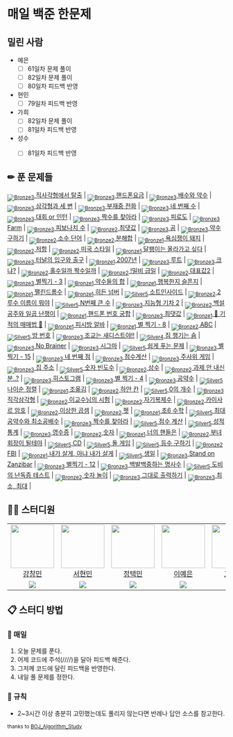 [Unrated]: https://user-images.githubusercontent.com/33937365/126247607-85783912-c11a-4d50-ac36-8cc7dcb75cd2.png
[Bronze5]: https://user-images.githubusercontent.com/33937365/126247611-e362d727-17a4-4737-a232-5827e185ab7c.png
[Bronze4]: https://user-images.githubusercontent.com/33937365/126247612-89cbc675-e1d4-43a2-950b-1cb014dca697.png
[Bronze3]: https://user-images.githubusercontent.com/33937365/126247613-b8408610-7bc4-40f8-804f-a30a45ddbb68.png
[Bronze2]: https://user-images.githubusercontent.com/33937365/126247614-d85dc6ff-a520-4c00-82bd-eb593b156bd8.png
[Bronze1]: https://user-images.githubusercontent.com/33937365/126247616-04b2ab30-9891-4b7b-8cb4-38e99b97e834.png
[Silver5]: https://user-images.githubusercontent.com/33937365/126247618-38c5c905-672b-4d75-808e-8a7d45ea577d.png
[Silver4]: https://user-images.githubusercontent.com/33937365/126247620-ba2d1b96-b0aa-4b88-80c5-71569c69bbc3.png
[Silver3]: https://user-images.githubusercontent.com/33937365/126247621-1b55b7f4-3a79-4348-8a63-f00c1813853e.png
[Silver2]: https://user-images.githubusercontent.com/33937365/126247622-a83b30a9-6618-4593-b775-6f6730afd3f6.png
[Silver1]: https://user-images.githubusercontent.com/33937365/126247625-8d82f8ab-6f95-4ef8-a243-be31f548596e.png

# 매일 백준 한문제
## 밀린 사람

* 예은
  - [ ] 61일차 문제 풀이
  - [ ] 82일차 문제 풀이
  - [ ] 80일차 피드백 반영
* 현민
  - [ ] 79일차 피드백 반영
* 가희
  - [ ] 82일차 문제 풀이
  - [ ] 81일차 피드백 반영
* 성수
  - [ ] 81일차 피드백 반영


  

## ✏ 푼 문제들
[<sub>![Bronze3]</sub> 직사각형에서 탈출](https://www.acmicpc.net/problem/1085) |
[<sub>![Bronze3]</sub> 핸드폰요금](https://www.acmicpc.net/problem/1267) |
[<sub>![Bronze3]</sub> 배수와 약수](https://www.acmicpc.net/problem/5086) |
[<sub>![Bronze3]</sub> 삼각형과 세 변](https://www.acmicpc.net/problem/5073) |
[<sub>![Bronze3]</sub> 부재중 전화](https://www.acmicpc.net/problem/1333) |
[<sub>![Bronze3]</sub> 네 번째 수](https://www.acmicpc.net/problem/2997) |
[<sub>![Bronze3]</sub> 대회 or 인턴](https://www.acmicpc.net/problem/2875) |
[<sub>![Bronze3]</sub> 짝수를 찾아라](https://www.acmicpc.net/problem/3058) |
[<sub>![Bronze3]</sub> 피로도](https://www.acmicpc.net/problem/22864) |
[<sub>![Bronze3]</sub> Farm](https://www.acmicpc.net/problem/16283) |
[<sub>![Bronze3]</sub> 피보나치 수](https://www.acmicpc.net/problem/2747) |
[<sub>![Bronze2]</sub> 최댓값](https://www.acmicpc.net/problem/2562) |
[<sub>![Bronze3]</sub> 공](https://www.acmicpc.net/problem/1547) |
[<sub>![Bronze3]</sub> 약수 구하기](https://www.acmicpc.net/problem/2501) |
[<sub>![Bronze2]</sub> 소수 단어](https://www.acmicpc.net/problem/2153) |
[<sub>![Bronze2]</sub> 분해합](https://www.acmicpc.net/problem/2231) |
[<sub>![Bronze1]</sub> 욕심쟁이 돼지](https://www.acmicpc.net/problem/3060) |
[<sub>![Bronze2]</sub> 저항](https://www.acmicpc.net/problem/1076) |
[<sub>![Bronze2]</sub> 미국 스타일](https://www.acmicpc.net/problem/2712) |
[<sub>![Bronze1]</sub> 달팽이는 올라가고 싶다](https://www.acmicpc.net/problem/2869) |
[<sub>![Bronze3]</sub> 터널의 입구와 출구](https://www.acmicpc.net/problem/5612) |
[<sub>![Bronze1]</sub> 2007년](https://www.acmicpc.net/problem/1924) |
[<sub>![Bronze3]</sub> 루트](https://www.acmicpc.net/problem/4619) |
[<sub>![Bronze3]</sub> 크냐?](https://www.acmicpc.net/problem/4101) |
[<sub>![Bronze2]</sub> 홀수일까 짝수일까](https://www.acmicpc.net/problem/5988) |
[<sub>![Bronze2]</sub> !밀비 급일](https://www.acmicpc.net/problem/11365) |
[<sub>![Bronze2]</sub> 대표값2](https://www.acmicpc.net/problem/2587) |
[<sub>![Bronze3]</sub> 별찍기 - 3](https://www.acmicpc.net/problem/2440) |
[<sub>![Bronze1]</sub> 약수들의 합](https://www.acmicpc.net/problem/9506) |
[<sub>![Bronze1]</sub> 행복한지 슬픈지](https://www.acmicpc.net/problem/10769) |
[<sub>![Bronze1]</sub> 팰린드롬수](https://www.acmicpc.net/problem/1259) |
[<sub>![Bronze1]</sub> 히든 넘버](https://www.acmicpc.net/problem/8595) |
[<sub>![Silver5]</sub> 소트인사이드](https://www.acmicpc.net/problem/1427) |
[<sub>![Bronze2]</sub> 2루수 이름이 뭐야](https://www.acmicpc.net/problem/17350) |
[<sub>![Silver5]</sub> N번째 큰 수](https://www.acmicpc.net/problem/2693) |
[<sub>![Bronze3]</sub> 지능형 기차 2](https://www.acmicpc.net/problem/2460) |
[<sub>![Bronze2]</sub> 백설 공주와 일곱 난쟁이](https://www.acmicpc.net/problem/3040) |
[<sub>![Bronze1]</sub> 핸드폰 번호 궁합](https://www.acmicpc.net/problem/17202) |
[<sub>![Bronze3]</sub> 최댓값](https://www.acmicpc.net/problem/2566) |
[<sub>![Bronze1]</sub> 🐜 기적의 매매법 🐜](https://www.acmicpc.net/problem/20546) |
[<sub>![Bronze1]</sub> 피시방 알바](https://www.acmicpc.net/problem/1453) |
[<sub>![Bronze1]</sub> 별 찍기 - 8](https://www.acmicpc.net/problem/2445) |
[<sub>![Bronze2]</sub> ABC](https://www.acmicpc.net/problem/3047) |
[<sub>![Silver5]</sub> 방 번호](https://www.acmicpc.net/problem/1475) |
[<sub>![Bronze3]</sub> 조교는 새디스트야!!](https://www.acmicpc.net/problem/14656) |
[<sub>![Silver4]</sub> 짐 챙기는 숌](https://www.acmicpc.net/problem/1817) |
[<sub>![Bronze3]</sub> No Brainer](https://www.acmicpc.net/problem/4562) |
[<sub>![Bronze3]</sub> 시그마](https://www.acmicpc.net/problem/2355) |
[<sub>![Silver5]</sub> 쉽게 푸는 문제](https://www.acmicpc.net/problem/1292) |
[<sub>![Bronze3]</sub> 별 찍기 - 15](https://www.acmicpc.net/problem/10990) |
[<sub>![Bronze3]</sub> 네 번째 점](https://www.acmicpc.net/problem/3009) |
[<sub>![Bronze3]</sub> 점수계산](https://www.acmicpc.net/problem/2506) |
[<sub>![Bronze3]</sub> 주사위 게임](https://www.acmicpc.net/problem/10103) |
[<sub>![Bronze3]</sub> 집 주소](https://www.acmicpc.net/problem/1284) |
[<sub>![Silver5]</sub> 숫자 빈도수](https://www.acmicpc.net/problem/14912) |
[<sub>![Bronze2]</sub> 상수](https://www.acmicpc.net/problem/2908) |
[<sub>![Bronze2]</sub> 과제 안 내신 분..?](https://www.acmicpc.net/problem/5597) |
[<sub>![Bronze3]</sub> 히스토그램](https://www.acmicpc.net/problem/13752) |
[<sub>![Bronze3]</sub> 별 찍기 - 4](https://www.acmicpc.net/problem/2441) |
[<sub>![Bronze3]</sub> 공약수](https://www.acmicpc.net/problem/5618) |
[<sub>![Silver5]</sub> 나이순 정렬](https://www.acmicpc.net/problem/10814) |
[<sub>![Bronze1]</sub> 조옮김](https://www.acmicpc.net/problem/4732) |
[<sub>![Bronze2]</sub> 하얀 칸](https://www.acmicpc.net/problem/1100) |
[<sub>![Silver5]</sub> 0의 개수](https://www.acmicpc.net/problem/11170) |
[<sub>![Bronze3]</sub> 직각삼각형](https://www.acmicpc.net/problem/4153) |
[<sub>![Bronze2]</sub> 이교수님의 시험](https://www.acmicpc.net/problem/10874) |
[<sub>![Bronze2]</sub> 자기복제수](https://www.acmicpc.net/problem/2028) |
[<sub>![Bronze2]</sub> 카이사르 암호](https://www.acmicpc.net/problem/5598) |
[<sub>![Bronze2]</sub> 이상한 곱셈](https://www.acmicpc.net/problem/1225) |
[<sub>![Bronze2]</sub> 펫](https://www.acmicpc.net/problem/1362) |
[<sub>![Bronze1]</sub> 초6 수학](https://www.acmicpc.net/problem/2702) |
[<sub>![Silver5]</sub> 최대공약수와 최소공배수](https://www.acmicpc.net/problem/2609) |
[<sub>![Bronze3]</sub> 짝수를 찾아라](https://www.acmicpc.net/problem/3058) |
[<sub>![Silver5]</sub> 점수 계산](https://www.acmicpc.net/problem/2822) |
[<sub>![Silver5]</sub> 성적 통계](https://www.acmicpc.net/problem/5800) |
[<sub>![Bronze3]</sub> 영수증](https://www.acmicpc.net/problem/5565) |
[<sub>![Bronze2]</sub> 숫자](https://www.acmicpc.net/problem/10093) |
[<sub>![Bronze1]</sub> 너의 핸들은](https://www.acmicpc.net/problem/15819) |
[<sub>![Bronze2]</sub> 부녀회장이 될테야](https://www.acmicpc.net/problem/2775) |
[<sub>![Silver5]</sub> CD](https://www.acmicpc.net/problem/4158) |
[<sub>![Silver5]</sub> 돌 게임](https://www.acmicpc.net/problem/9655) |
[<sub>![Silver5]</sub> 등수 구하기](https://www.acmicpc.net/problem/1205) |
[<sub>![Bronze2]</sub> FBI](https://www.acmicpc.net/problem/2857) |
[<sub>![Bronze1]</sub> 내가 살게, 아냐 내가 살게](https://www.acmicpc.net/problem/18229) |
[<sub>![Silver5]</sub> 생일](https://www.acmicpc.net/problem/5635) |
[<sub>![Bronze3]</sub> Stand on Zanzibar](https://www.acmicpc.net/problem/11636) |
[<sub>![Bronze3]</sub> 별찍기 - 12](https://www.acmicpc.net/problem/2522) |
[<sub>![Bronze3]</sub> 백발백중하는 명사수](https://www.acmicpc.net/problem/22938) |
[<sub>![Silver5]</sub> 도비의 난독증 테스트](https://www.acmicpc.net/problem/2204) |
[<sub>![Bronze2]</sub> 숫자 놀이](https://www.acmicpc.net/problem/2145) |
[<sub>![Bronze3]</sub> 그대로 출력하기](https://www.acmicpc.net/problem/11718) |
[<sub>![Bronze3]</sub> 최소, 최대](https://www.acmicpc.net/problem/10818) |

## 👨‍💻 스터디원
<table>
  <tr>
    <td align="center">
      <a href="https://github.com/ckdals6932">
        <img src="https://avatars.githubusercontent.com/u/79955006?v=4" width="100px;" alt=""/>
        <br/>
        강창민
      </a>
    <td align="center">
      <a href="https://github.com/Seohyunmin42">
        <img src="https://i.pinimg.com/originals/b6/83/9a/b6839ad8e148c1c4e0f316b07f268f69.jpg" width="100px;" alt=""/>
        <br/>
        서현민
      </a>
    </td>
    <td align="center">
      <a href="https://github.com/Taek-min">
        <img src="https://avatars.githubusercontent.com/u/79956027?v=4" width="100px;" alt=""/>
        <br/>
        정택민
      </a>
    </td>
    <td align="center">
      <a href="https://github.com/jjklunicc">
        <img src="https://avatars.githubusercontent.com/u/55953594?v=4" width="100px;" alt=""/>
        <br/>
        이예은
      </a>
    </td>
    <td align="center">
      <a href="https://github.com/kkg0726">
        <img src="https://avatars.githubusercontent.com/u/60912962?v=4" width="100px;" alt=""/>
        <br/>
        고가희
      </a>
    </td>
    <td align="center">
      <a href="https://github.com/sungsuahn">
        <img src="https://avatars.githubusercontent.com/u/91382828?v=4" width="100px;" alt=""/>
        <br/>
        안성수
      </a>
    </td>
  </tr>
  <tr>
    <td align="center">
      <a href="https://solved.ac/ckdals6932">
        <img src="http://mazassumnida.wtf/api/mini/generate_badge?boj=ckdals6932">
      </a>
    <td align="center">
      <a href="https://solved.ac/tjgusals42">
        <img src="http://mazassumnida.wtf/api/mini/generate_badge?boj=tjgusals42">
      </a>
    </td>
    <td align="center">
      <a href="https://solved.ac/jtm1124">
        <img src="http://mazassumnida.wtf/api/mini/generate_badge?boj=jtm1124">
      </a>
    </td>
    <td align="center">
      <a href="https://solved.ac/jjklunicc">
        <img src="http://mazassumnida.wtf/api/mini/generate_badge?boj=jjklunicc">
      </a>
    </td>
    <td align="center">
      <a href="https://solved.ac/kkg0726">
        <img src="http://mazassumnida.wtf/api/mini/generate_badge?boj=kkg0726">
      </a>
    </td>
    <td align="center">
      <a href="https://solved.ac/saop1739">
        <img src="http://mazassumnida.wtf/api/mini/generate_badge?boj=saop1739">
      </a>
    </td>
  </tr>
</table>

## 📋 스터디 방법
### 📌 매일
1. 오늘 문제를 푼다.
2. 어제 코드에 주석(////)을 달아 피드백 해준다.
3. 그저께 코드에 달린 피드백을 반영한다.
4. 내일 풀 문제를 정한다.

### 📌 규칙
* 2~3시간 이상 충분히 고민했는데도 풀리지 않는다면 반례나 답안 소스를 참고한다.

<sub>thanks to [BOJ_Algorithm_Study](https://github.com/Eighteeen/BOJ_Algorithm_Study)</sub>
